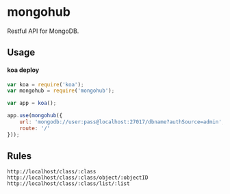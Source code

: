 # mongohub
Restful API for MongoDB.

## Usage

#### koa deploy
```js
var koa = require('koa');
var mongohub = require('mongohub');

var app = koa();

app.use(mongohub({
    url: 'mongodb://user:pass@localhost:27017/dbname?authSource=admin',
    route: '/'
}));
```

## Rules
```
http://localhost/class/:class
http://localhost/class/:class/object/:objectID
http://localhost/class/:class/list/:list
```
